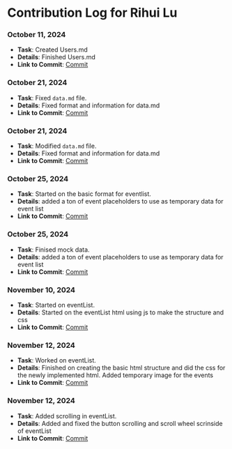# Contribution Log for Rihui Lu
### October 11, 2024

- **Task**: Created Users.md
- **Details**: Finished Users.md
- **Link to Commit**: [Commit](https://github.com/Fpantoja2001/event-tbd/commit/97ecefc76f0308c1c44f5a68fd1aa3d0cb6916a0)

### October 21, 2024

- **Task**: Fixed `data.md` file.
- **Details**: Fixed format and information for data.md
- **Link to Commit**: [Commit](https://github.com/Fpantoja2001/event-tbd/commit/10870023833634224e6e8b1025ca1970052f05b8)

### October 21, 2024

- **Task**: Modified `data.md` file.
- **Details**: Fixed format and information for data.md
- **Link to Commit**: [Commit](https://github.com/Fpantoja2001/event-tbd/commit/037c08d391242e61bbabf87571eefca81463b22f)

### October 25, 2024

- **Task**: Started on the basic format for eventlist.
- **Details**: added a ton of event placeholders to use as temporary data for event list
- **Link to Commit**: [Commit](https://github.com/Fpantoja2001/event-tbd/compare/5ed0a19ccfb610f735f3f8dbe6f466b5da657ec3...6ee55fd8bda3dd01e4c99d43423f2bba9415cb31)

### October 25, 2024

- **Task**: Finised mock data.
- **Details**: added a ton of event placeholders to use as temporary data for event list
- **Link to Commit**: [Commit](https://github.com/Fpantoja2001/event-tbd/compare/5ed0a19ccfb610f735f3f8dbe6f466b5da657ec3...6ee55fd8bda3dd01e4c99d43423f2bba9415cb31)

### November 10, 2024

- **Task**: Started on eventList.
- **Details**: Started on the eventList html using js to make the structure and css
- **Link to Commit**: [Commit](https://github.com/Fpantoja2001/event-tbd/compare/6ee55fd8bda3dd01e4c99d43423f2bba9415cb31...790bdcc71bb99767df691543477098a908cbb184)

### November 12, 2024

- **Task**: Worked on eventList.
- **Details**: Finished on creating the basic html structure and did the css for the newly implemented html. Added temporary image for the events
- **Link to Commit**: [Commit](https://github.com/Fpantoja2001/event-tbd/compare/db8718f184de2abd4d984525d552ab6b4683fdae...1d9ea4096668c415ae61b7c7db8d6fa7b3235cfd)

### November 12, 2024

- **Task**: Added scrolling in eventList.
- **Details**: Added and fixed the button scrolling and scroll wheel scrinside of eventList
- **Link to Commit**: [Commit](https://github.com/Fpantoja2001/event-tbd/compare/1d9ea4096668c415ae61b7c7db8d6fa7b3235cfd...f280c24b9a6123857d7b2cc301138b45295f78f6)


